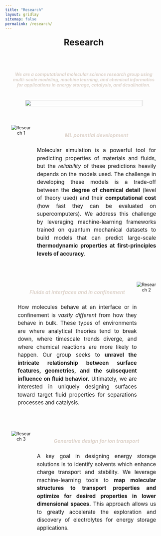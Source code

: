 ```yaml
---
title: "Research"
layout: gridlay
sitemap: false
permalink: /research/
---
```


<style>

  .jumbotron {
    display: flex;
    flex-direction: column;
    align-items: stretch; /* Stretch the div vertically */
    padding: 20px;
    margin-bottom: 20px;
  }

  /* Customize the heading styles */
  h3#researchtitle {
    font-size: 28px; /* Adjust the font size as needed */
    text-align: center;
    margin: 20px 0; /* Add some margin for spacing */
    font-weight: bold; /* Make the text bold */
  }

  h3#researchtext {
    font-size: 20px; /* Adjust the font size as needed */
    text-align: left;
    margin: 20px 10; /* Add some margin for spacing */
    padding: 10 0px; /* Add padding to the text block for spacing */
  }

  /* Center the container and its content using Flexbox */
  .container {
    display: flex;
    flex-direction: column;
    align-items: center;
    justify-content: center;
    margin-top: 20px; /* Add margin as needed */
  }

/* Styling for Research Blocks */
  .research-section {
    display: flex;
    align-items: flex-start;
  }

  .research-image {
    max-width: 450px;
    max-height: 100%;
  }

  .research-content {
    flex-grow: 1;
    margin-left: 20px;
    font-size: 16px;
  }

  /* Avoid title overlap */
  .research-section h4 {
    margin-top: 0; /* Reset the top margin to remove overlap */
  }

  /* Improved styling for better readability */
  .research-content p {
    text-align: justify;
    line-height: 1.5;
  }

  /* Heading style for Research Blocks */
  h4 {
    margin-top: 10px;
  }

    /* Divider style */
  .research-divider {
    border-top: 2px solid lightgrey;
    margin-top: 20px;
    margin-bottom: 20px;
  }

  /* Responsive layout for narrow screens */
  @media (max-width: 768px) {
    .research-section {
      display: flex;
      flex-direction: column; /* Change to a single column layout */
      align-items: center;
      padding: 0px;
      margin-bottom: 20px;
      align-items: stretch;
    }

    .research-section .research-image img {
      max-width: 100%; /* Image takes full width in single column layout */
      height: auto; /* Maintain aspect ratio */
      align-items: stretch;
    }

    .research-content {
      margin-left: 0; /* Reset margin for single column layout */
      max-width: 100%; /* Text takes full width in single column layout */
    }

    .research-section.reverse-order {
      flex-direction: column-reverse; /* Change the order in single column layout */
    }

  /* Responsive layout for extremely narrow screens */
  @media (max-width: 480px) {

    .research-section .research-image img {
      max-width: 70%; /* Image takes 70% of the width on extremely small screens */
      display: flex;
      flex-direction: column; /* Change to a single column layout */
      align-items: center;
      padding: 20px;
      margin-bottom: 20px;
      align-items: stretch;
  }
}

</style>

<center>
<h3 id="researchtitle">Research</h3>

<!-- Overview graphic -->
<div class="jumbotron">
<div class="col-md-12 col-sm-12 mx-auto">
<br/>
<h5 id="researchtext" style="color: #ded4cc;"> We are a computational molecular science research group using <strong>multi-scale modeling, machine learning, and chemical informatics</strong> for applications in energy storage, catalysis, and desalination. </h5>
<br/>
<img src="{{ site.url }}{{ site.baseurl }}/images/research0.png" width="90%"/>
</div>
</div>


<!-- Research 1: -->
<div class="jumbotron">
  <div class="col-md-12 col-sm-12 mx-auto">
    <div class="research-section reverse-order">
      <img src="{{ site.url }}{{ site.baseurl }}/images/research1.png" alt="Research 1" style="max-width: 450px;" />
      <div class="research-content">
        <h5 style="color: #ded4cc;"><strong>ML potential development</strong></h5>
        <p style="font-size: 17px;">Molecular simulation is a powerful tool for predicting properties of materials and fluids, but the <em>reliability</em> of these predictions heavily depends on the models used. The challenge in developing these models is a trade-off between the <strong>degree of chemical detail</strong> (level of theory used) and their <strong>computational cost</strong> (how fast they can be evaluated on supercomputers). We address this challenge by leveraging machine-learning frameworks trained on quantum mechanical datasets to build models that can predict large-scale <strong style="font-weight: bold;">thermodynamic properties at first-principles levels of accuracy</strong>.</p>
      </div>
    </div>
  </div>
</div>

<!-- Research 2: -->
<div class="jumbotron">
  <div class="col-md-12 col-sm-12 mx-auto">
    <div class="research-section">
      <div class="research-content">
      <h5 style="color: #ded4cc;"><strong>Fluids at interfaces and in confinement</strong></h5>
<p style="text-align: justify; font-size: 17px;"> How molecules behave at an interface or in confinement is <em>vastly different</em> from how they behave in bulk. These types of environments are where analytical theories tend to break down, where timescale trends diverge, and where chemical reactions are more likely to happen. Our group seeks to <strong>unravel the intricate relationship between surface features, geometries, and the subsequent influence on fluid behavior.</strong> Ultimately, we are interested in uniquely designing surfaces toward target fluid properties for separations processes and catalysis.</p>
      </div>
      <img src="{{ site.url }}{{ site.baseurl }}/images/research2.png" alt="Research 2" style="max-width: 400px;" />
    </div>
  </div>
</div>

<!-- Research 3: -->
<div class="jumbotron">
  <div class="col-md-12 col-sm-12 mx-auto">
    <div class="research-section reverse-order">
      <img src="{{ site.url }}{{ site.baseurl }}/images/research3.png" alt="Research 3" style="max-width: 450px;" />
      <div class="research-content">
      <h5 style="color: #ded4cc;"><strong>Generative design for ion transport</strong></h5>
<p style="text-align: justify; font-size: 17px;">A key goal in designing energy storage solutions is to identify solvents which enhance charge transport and stability. We leverage machine-learning tools to <strong>map molecular structures to transport properties and optimize for desired properties in lower dimensional spaces.</strong> This approach allows us to greatly accelerate the exploration and discovery of electrolytes for energy storage applications. </p>
      </div>
    </div>
  </div>
</div>


